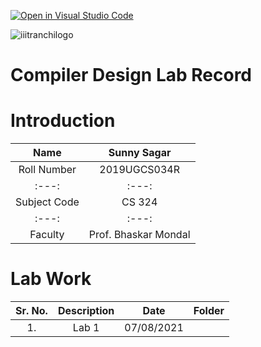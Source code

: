 [![Open in Visual Studio Code](https://classroom.github.com/assets/open-in-vscode-f059dc9a6f8d3a56e377f745f24479a46679e63a5d9fe6f495e02850cd0d8118.svg)](https://classroom.github.com/online_ide?assignment_repo_id=6093137&assignment_repo_type=AssignmentRepo)

![iiitranchilogo](https://user-images.githubusercontent.com/75474488/138427294-0d94fbf4-d0c1-48e6-8a24-0fb743f50105.png)
# Compiler Design Lab Record

# Introduction
| Name | Sunny Sagar|
| :---:  | :---: |
| Roll Number |2019UGCS034R |
| :---:  | :---: |
| Subject Code | CS 324 |
| :---:  | :---: |
| Faculty | Prof. Bhaskar Mondal |


# Lab Work
| Sr. No. | Description | Date | Folder |
| :---:  | :---: | :---:  | :---: |
| 1. | Lab 1 | 07/08/2021 |

